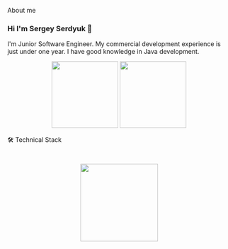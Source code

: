 About me
### Hi I'm Sergey Serdyuk 👋

I'm Junior Software Engineer. My commercial development experience is just under one year. I have good knowledge in Java development. 
<p align='center'>
   <a href="https://github-readme-stats.vercel.app/api?username=serdyuksb1982&show_icons=true&count_private=true"><img
           height=150
           src="https://github-readme-stats.vercel.app/api?username=serdyuksb1982&show_icons=true&count_private=true"/></a>
   <a href="https://github.com/serdyuksb1982/serdyuksb1982/edit/serdyuksb1982/a/github-readme-stats"><img height=150
                                                                  src="https://github-readme-stats.vercel.app/api/top-langs/?username=serdyuksb1982&layout=compact"/></a>
</p>

🛠 Technical Stack
<div align="center" style="margin: 40px 0">
   <a href="https://github.com/serdyuksb1982/github-profile-views-counter">
       <img width="175px" src="https://komarev.com/ghpvc/?username=romankh3&color=DE002D">
   </a>
</div>
